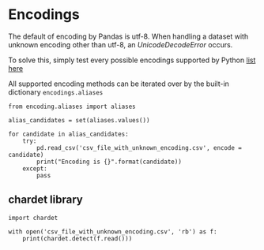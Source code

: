 # Encodings

The default of encoding by Pandas is utf-8. When handling a dataset with unknown encoding other than utf-8, an *UnicodeDecodeError* occurs.

To solve this, simply test every possible encodings supported by Python [list here](https://docs.python.org/3/library/codecs.html#standard-encodings)

All supported encoding methods can be iterated over by the built-in dictionary `encodings.aliases`

```python3
from encoding.aliases import aliases

alias_candidates = set(aliases.values())

for candidate in alias_candidates:
    try:
        pd.read_csv('csv_file_with_unknown_encoding.csv', encode = candidate)
        print("Encoding is {}".format(candidate))
    except:
        pass
```

## chardet library

```python3
import chardet

with open('csv_file_with_unknown_encoding.csv', 'rb') as f:
    print(chardet.detect(f.read()))
```
